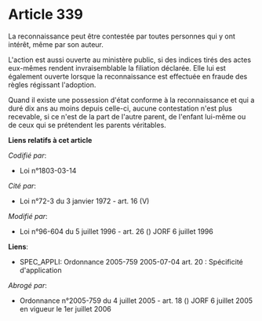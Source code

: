 # Article 339

La reconnaissance peut être contestée par toutes personnes qui y ont intérêt, même par son auteur.

L'action est aussi ouverte au ministère public, si des indices tirés des actes eux-mêmes rendent invraisemblable la filiation
déclarée. Elle lui est également ouverte lorsque la reconnaissance est effectuée en fraude des règles régissant l'adoption.

Quand il existe une possession d'état conforme à la reconnaissance et qui a duré dix ans au moins depuis celle-ci, aucune
contestation n'est plus recevable, si ce n'est de la part de l'autre parent, de l'enfant lui-même ou de ceux qui se
prétendent les parents véritables.

**Liens relatifs à cet article**

_Codifié par_:

  - Loi n°1803-03-14

_Cité par_:

  - Loi n°72-3 du 3 janvier 1972 - art. 16 (V)

_Modifié par_:

  - Loi n°96-604 du 5 juillet 1996 - art. 26 () JORF 6 juillet 1996

**Liens**:

  - SPEC_APPLI: Ordonnance 2005-759 2005-07-04 art. 20 : Spécificité d'application

_Abrogé par_:

  - Ordonnance n°2005-759 du 4 juillet 2005 - art. 18 () JORF 6 juillet 2005 en vigueur le 1er juillet 2006
